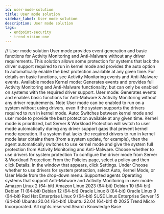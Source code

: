 ```yaml
---
id: user-mode-solution
title: User mode solution
sidebar_label: User mode solution
description: User mode solution
tags:
  - endpoint-security
  - trend-vision-one
---
```


/*<![CDATA[*/ $('#title').html($('meta[name=map-description]').attr('content')); /*]]>*/ User mode solution User mode provides event generation and basic functions for Activity Monitoring and Anti-Malware without any driver requirements. This solution allows some protection for systems that lack the driver support required to run in kernel mode and provides the auto option to automatically enable the best protection available at any given time. For details on basic functions, see Activity Monitoring events and Anti-Malware events. Available modes Kernel mode: Generates events and provides full Activity Monitoring and Anti-Malware functionality, but can only be enabled on systems with the required driver support. User mode: Generates events and enables basic functions for Anti-Malware & Activity Monitoring without any driver requirements. Note User mode can be enabled to run on a system without using drivers, even if the system supports the drivers required to run in kernel mode. Auto: Switches between kernel mode and user mode to provide the best protection available at any given time. Kernel mode is prioritized, but Server & Workload Protection will switch to user mode automatically during any driver support gaps that prevent kernel mode operation. If a system that lacks the required drivers to run in kernel mode later obtains them (from a system update, for example), then the agent automatically switches to use kernel mode and give the system full protection from Activity Monitoring and Anti-Malware. Choose whether to use drivers for system protection To configure the driver mode from Server & Workload Protection: From the Policies page, select a policy and then click Details. In the window that appears, click Settings. Under Choose whether to use drivers for system protection, select Auto, Kernel Mode, or User Mode from the drop-down menu. Supported agents Operating systems that support Anti-Malware and Activity Monitoring in user mode: Amazon Linux 2 (64-bit) Amazon Linux 2023 (64-bit) Debian 10 (64-bit) Debian 11 (64-bit) Debian 12 (64-bit) Oracle Linux 8 (64-bit) Oracle Linux 9 (64-bit) Red Hat Enterprise Linux 9 (64-bit) SUSE Linux Enterprise Server 15 (64-bit) Ubuntu 20.04 (64-bit) Ubuntu 22.04 (64-bit) © 2025 Trend Micro Incorporated. All rights reserved.Search Knowledge Base